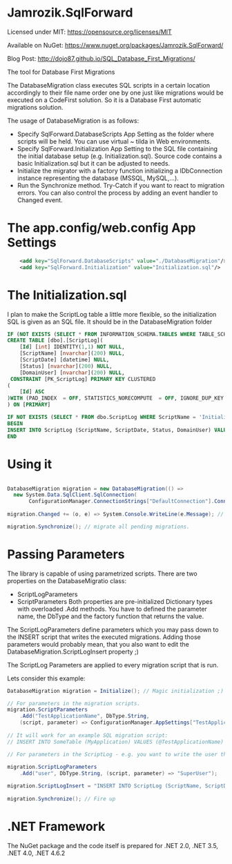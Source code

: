 # Jamrozik.SqlForward
Licensed under MIT:
https://opensource.org/licenses/MIT

Available on NuGet:
https://www.nuget.org/packages/Jamrozik.SqlForward/

Blog Post:
http://dojo87.github.io/SQL_Database_First_Migrations/

The tool for Database First Migrations

The DatabaseMigration class executes SQL scripts in a certain location accordingly to their file name order one by one just like migrations would be executed on a CodeFirst solution. So it is a Database First automatic migrations solution.

The usage of DatabaseMigration is as follows:
- Specify SqlForward.DatabaseScripts App Setting as the folder where scripts will be held. You can use virtual ~ tilda in Web environments.
- Specify SqlForward.Initialization App Setting to the SQL file containing the initial database setup (e.g. Initialization.sql). Source code contains a basic Initialization.sql but it can be adjusted to needs.
- Initialize the migrator with a factory function initializing a IDbConnection instance representing the database (MSSQL, MySQL,...). 
- Run the Synchronize method. Try-Catch if you want to react to migration errors. You can also control the process by adding an event handler to Changed event.

# The app.config/web.config App Settings

```XML
    <add key="SqlForward.DatabaseScripts" value="./DatabaseMigration"/> <!-- Also ~/ virtual directories in Web environments are possible -->
    <add key="SqlForward.Initialization" value="Initialization.sql"/>
```

# The Initialization.sql
I plan to make the ScriptLog table a little more flexible, so the initialization SQL is given as an SQL file. It should be in the DatabaseMigration folder

```SQL
IF (NOT EXISTS (SELECT * FROM INFORMATION_SCHEMA.TABLES WHERE TABLE_SCHEMA = 'dbo' AND  TABLE_NAME = 'ScriptLog'))
CREATE TABLE [dbo].[ScriptLog](
	[Id] [int] IDENTITY(1,1) NOT NULL,
	[ScriptName] [nvarchar](200) NULL,
	[ScriptDate] [datetime] NULL,
	[Status] [nvarchar](200) NULL,
	[DomainUser] [nvarchar](200) NULL,
 CONSTRAINT [PK_ScriptLog] PRIMARY KEY CLUSTERED 
(
	[Id] ASC
)WITH (PAD_INDEX  = OFF, STATISTICS_NORECOMPUTE  = OFF, IGNORE_DUP_KEY = OFF, ALLOW_ROW_LOCKS  = ON, ALLOW_PAGE_LOCKS  = ON) ON [PRIMARY]
) ON [PRIMARY]

IF NOT EXISTS (SELECT * FROM dbo.ScriptLog WHERE ScriptName = 'Initialization.sql')
BEGIN
INSERT INTO ScriptLog (ScriptName, ScriptDate, Status, DomainUser) VALUES ('Initialization.sql',GETDATE(),'Done','NONE');
END
```

# Using it

```csharp

DatabaseMigration migration = new DatabaseMigration(() => 
  new System.Data.SqlClient.SqlConnection(
       ConfigurationManager.ConnectionStrings["DefaultConnection"].ConnectionString));
       
migration.Changed += (o, e) => System.Console.WriteLine(e.Message); // logging some progress.

migration.Synchronize(); // migrate all pending migrations.
```

# Passing Parameters
The library is capable of using parametrized scripts.
There are two properties on the DatabaseMigratio class:
- ScriptLogParameters
- ScriptParameters
Both properties are pre-initialized Dictionary types with overloaded .Add methods.
You have to defined the parameter name, the DbType and the factory function that returns the value.

The ScriptLogParameters define parameters which you may pass down to the INSERT script that writes the executed migrations.
Adding those parameters would probably mean, that you also want to edit the DatabaseMigration.ScriptLogInsert property ;)

The ScriptLog Parameters are applied to every migration script that is run.

Lets consider this example:
```csharp
DatabaseMigration migration = Initialize(); // Magic initialization ;) see first examples to see that.

// For parameters in the migration scripts.
migration.ScriptParameters
	.Add("TestApplicationName", DbType.String, 
	(script, parameter) => ConfigurationManager.AppSettings["TestApplicationName"]); 
	
// It will work for an example SQL migration script:
// INSERT INTO SomeTable (MyApplication) VALUES (@TestApplicationName)

// For parameters in the ScriptLog - e.g. you want to write the user that executed the script. 
            
migration.ScriptLogParameters
	.Add("user", DbType.String, (script, parameter) => "SuperUser");

migration.ScriptLogInsert = "INSERT INTO ScriptLog (ScriptName, ScriptDate, Status, DomainUser) VALUES 		   (@name,GETDATE(),'DONE',@user);"; // Note, that @name is built in - it's the migration name. 
            
migration.Synchronize(); // Fire up

```

# .NET Framework
The NuGet package and the code itself is prepared for .NET 2.0, .NET 3.5, .NET 4.0, .NET 4.6.2
